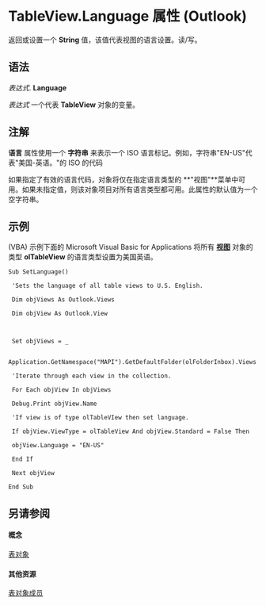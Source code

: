 
# TableView.Language 属性 (Outlook)

返回或设置一个 **String** 值，该值代表视图的语言设置。读/写。


## 语法

 _表达式_. **Language**

 _表达式_ 一个代表 **TableView** 对象的变量。


## 注解

 **语言** 属性使用一个 **字符串** 来表示一个 ISO 语言标记。例如，字符串"EN-US"代表"美国-英语。"的 ISO 的代码

如果指定了有效的语言代码，对象将仅在指定语言类型的 **"视图"**菜单中可用。如果未指定值，则该对象项目对所有语言类型都可用。此属性的默认值为一个空字符串。


## 示例

(VBA) 示例下面的 Microsoft Visual Basic for Applications 将所有 **[视图](41c8d149-9912-1685-4c8b-3c849cc6f1ed.md)** 对象的类型 **olTableView** 的语言类型设置为美国英语。


```
Sub SetLanguage() 
 
 'Sets the language of all table views to U.S. English. 
 
 Dim objViews As Outlook.Views 
 
 Dim objView As Outlook.View 
 
 
 
 Set objViews = _ 
 
 Application.GetNamespace("MAPI").GetDefaultFolder(olFolderInbox).Views 
 
 'Iterate through each view in the collection. 
 
 For Each objView In objViews 
 
 Debug.Print objView.Name 
 
 'If view is of type olTableVIew then set language. 
 
 If objView.ViewType = olTableView And objView.Standard = False Then 
 
 objView.Language = "EN-US" 
 
 End If 
 
 Next objView 
 
End Sub
```


## 另请参阅


#### 概念


[表对象](026e27f8-1655-060d-e8cc-87eaaf4f1510.md)
#### 其他资源


[表对象成员](2cc17ec6-12cf-d335-9370-d3922b45510e.md)